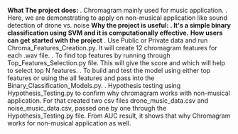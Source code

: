 **What The project does:**
. Chromagram mainly used for music application. 
. Here, we are demonstrating to apply on non-musical application like sound detection of drone vs. noise
**Why the project is useful: 
. It's a simple binary classification using SVM and it is computationally effective.**
**How users can get started with the project**
. Use Public or Private data and run Chroma_Features_Creation.py. It will create 12 chromagram features for each .wav file. 
. To find top features by running through Top_Features_Selection.py file. This will give the score and which will help to select top N features.
. To build and test the model using either top features or using the all features and pass into the Binary_Classification_Models.py. 
. Hypothesis testing using Hypothesis_Testing.py to confirm why chromagram works with non-musical application. For that created two csv files drone_music_data.csv and noise_music_data.csv, 
  passed one by one through the Hypothesis_Testing.py file. From AUC result, it shows that why Chromagram works for non-musical application as well.

